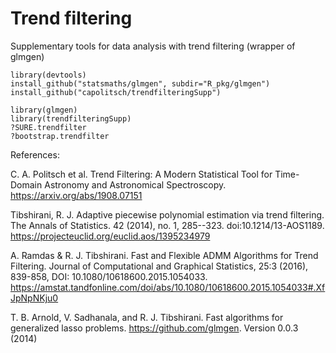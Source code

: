 # Trend filtering
Supplementary tools for data analysis with trend filtering (wrapper of glmgen)

```
library(devtools)
install_github("statsmaths/glmgen", subdir="R_pkg/glmgen")
install_github("capolitsch/trendfilteringSupp")

library(glmgen)
library(trendfilteringSupp)
?SURE.trendfilter
?bootstrap.trendfilter
```

References:

C. A. Politsch et al. Trend Filtering: A Modern Statistical Tool for Time-Domain Astronomy 
and Astronomical Spectroscopy. https://arxiv.org/abs/1908.07151

Tibshirani, R. J. Adaptive piecewise polynomial estimation via trend filtering. 
The Annals of Statistics. 42 (2014), no. 1, 285--323. doi:10.1214/13-AOS1189. 
https://projecteuclid.org/euclid.aos/1395234979

A. Ramdas & R. J. Tibshirani. Fast and Flexible ADMM Algorithms for Trend Filtering.
Journal of Computational and Graphical Statistics, 25:3 (2016), 839-858, DOI: 10.1080/10618600.2015.1054033.
https://amstat.tandfonline.com/doi/abs/10.1080/10618600.2015.1054033#.XfJpNpNKju0

T. B. Arnold, V. Sadhanala, and R. J. Tibshirani. Fast algorithms for generalized lasso problems.
https://github.com/glmgen. Version 0.0.3 (2014)
